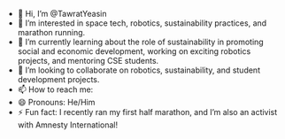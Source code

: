 - 👋 Hi, I’m @TawratYeasin  
- 👀 I’m interested in space tech, robotics, sustainability practices, and marathon running.  
- 🌱 I’m currently learning about the role of sustainability in promoting social and economic development, working on exciting robotics projects, and mentoring CSE students.  
- 💞️ I’m looking to collaborate on robotics, sustainability, and student development projects.  
- 📫 How to reach me:  
- 😄 Pronouns: He/Him  
- ⚡ Fun fact: I recently ran my first half marathon, and I’m also an activist with Amnesty International!


<!---
TawratYeasin/TawratYeasin is a ✨ special ✨ repository because its `README.md` (this file) appears on your GitHub profile.
You can click the Preview link to take a look at your changes.
--->
